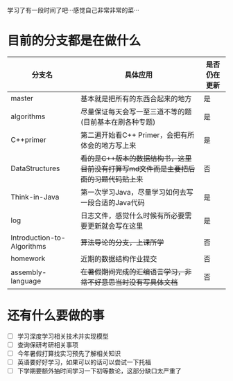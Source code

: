 学习了有一段时间了吧···感觉自己非常非常的菜···

# 目前的分支都是在做什么

| 分支名 | 具体应用 | 是否仍在更新 |
| --- | --- | --- |
| master | 基本就是把所有的东西合起来的地方 | 是 |
| algorithms | 尽量保证每天会写一至三道不等的题(目前基本在刷各种专题) | 是 |
| C++primer | 第二遍开始看C++ Primer，会把有所体会的地方写上来 | 是 |
| DataStructures | ~~看的是C++版本的数据结构书，这里目前没有打算写md文件而是主要把后面的习题代码贴上来~~ | 否 |
| Think-in-Java | 第一次学习Java，尽量学习如何去写一段合适的Java代码 | 是 |
| log | 日志文件，感觉什么时候有所必要需要更新就会写在这里 | 是 |
| Introduction-to-Algorithms | ~~算法导论的分支，上课所学~~ | 否 |
| homework | 近期的数据结构作业提交 | 否 |
| assembly-language | ~~在暑假期间完成的汇编语言学习，非常不好意思当时没有写具体文档~~ | 否 |

# 还有什么要做的事


- [ ] 学习深度学习相关技术并实现模型
- [ ] 查询保研考研相关事项
- [ ] 今年暑假打算找实习预先了解相关知识
- [ ] 英语要好好学习，如果可以的话可以尝试一下托福
- [ ] 下学期要额外抽时间学习一下初等数论，这部分缺口太严重了